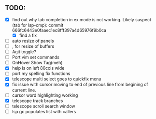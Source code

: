
## TODO:

- [x] find out why tab completion in ex mode is not working.
    Likely suspect (tab for lsp-cmp):
        commit 666fc6443e0faaec1ec8fff397a4d65976f9b0ca
    - [x] find a fix
- [ ] auto resize of panels
- [ ] <C-h>,<C-l> for resize of buffers
- [ ] Agit toggle?
- [ ] Port vim set commands
- [ ] OnHover Show Tag(meh)
- [x] help is on left 80cols wide
- [ ] port my spelling fix functions
- [x] telescope multi select goes to quickfix menu
- [x] fix issue with cursor moving to end of previous line from begining of current line.
- [ ] cursor word highlighting working
- [x] telescope track branches
- [ ] telescope scroll search window
- [ ] lsp <leader>gc populates list with callers
